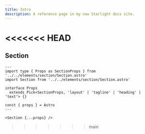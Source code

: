 ```yaml
---
title: Intro
description: A reference page in my new Starlight docs site.
---
```


<<<<<<< HEAD
=======
## Section

```astro
---
import type { Props as SectionProps } from '../../elements/section/Section.astro'
import Section from '../../elements/section/Section.astro'

interface Props
  extends Pick<SectionProps, 'layout' | 'tagline' | 'heading' | 'text'> {}

const { props } = Astro
---

<Section {...props} />

```
>>>>>>> main
